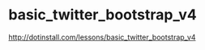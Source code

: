 basic_twitter_bootstrap_v4
==========================

http://dotinstall.com/lessons/basic_twitter_bootstrap_v4
